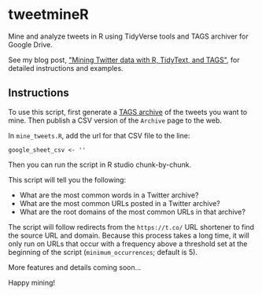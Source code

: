 # tweetmineR

Mine and analyze tweets in R using TidyVerse tools and TAGS archiver for Google Drive.

See my blog post, ["Mining Twitter data with R, TidyText, and TAGS"](http://pushpullfork.com/2017/02/mining-twitter-data-tidy-text-tags/), for detailed instructions and examples.

## Instructions

To use this script, first generate a [TAGS archive](https://tags.hawksey.info/) of the tweets you want to mine. Then publish a CSV version of the ```Archive``` page to the web.

In ```mine_tweets.R```, add the url for that CSV file to the line:

    google_sheet_csv <- ''

Then you can run the script in R studio chunk-by-chunk.

This script will tell you the following:

- What are the most common words in a Twitter archive?  
- What are the most common URLs posted in a Twitter archive?  
- What are the root domains of the most common URLs in that archive?

The script will follow redirects from the ```https://t.co/``` URL shortener to find the source URL and domain. Because this process takes a long time, it will only run on URLs that occur with a frequency above a threshold set at the beginning of the script (```minimum_occurrences```; default is 5).

More features and details coming soon...

Happy mining!
